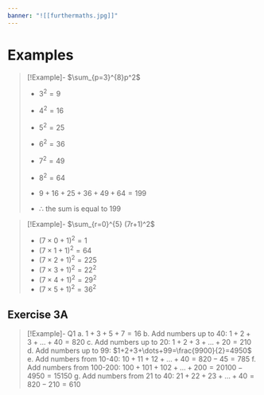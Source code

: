 ```yaml
---
banner: "![[furthermaths.jpg]]"
---
```

# Examples

> [!Example]- $\sum_{p=3}^{8}p^2$
> - $3^{2}= 9$
> - $4^{2}= 16$
> - $5^2=25$
> - $6^2=36$
> - $7^2=49$
> - $8^2=64$
> 
> - $9+16+25+36+49+64 = 199$
> - $\therefore$ the sum is equal to $199$

> [!Example]- $\sum_{r=0}^{5} (7r+1)^2$
> - $(7\times0 +1)^2 = 1$
> - $(7\times{1} +1)^2 = 64$
> - $(7\times{2} +1)^2 = 225$
> - $(7\times{3} +1)^2 = 22^2$
> - $(7\times{4} +1)^2 = 29^2$
> - $(7\times{5} +1)^2 = 36^2$

## Exercise 3A

> [!Example]- Q1
> a. $1+3+5+7=16$
> b. Add numbers up to 40: $1+2+3+\dots+40=820$
> c. Add numbers up to 20: $1+2+3+\dots+20=210$
> d. Add numbers up to 99: $1+2+3+\dots+99=\frac{9900}{2}=4950$
> e. Add numbers from 10-40: $10+11+12+\dots+40=820-45=785$
> f. Add numbers from 100-200: $100+101+102+\dots+200=20100-4950=15150$
> g. Add numbers from 21 to 40: $21+22+23+\dots+40=820-210=610$

